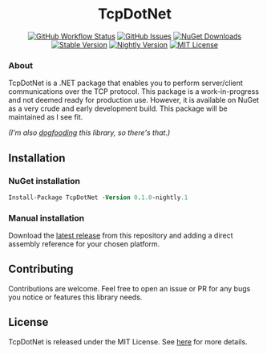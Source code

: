 <h1 align="center">TcpDotNet</h1>
<p align="center">
<a href="https://github.com/oliverbooth/TcpDotNet/actions/workflows/dotnet.yml"><img src="https://img.shields.io/github/actions/workflow/status/oliverbooth/TcpDotNet/dotnet.yml?branch=main&style=flat-square" alt="GitHub Workflow Status" title="GitHub Workflow Status"></a>
<a href="https://github.com/oliverbooth/TcpDotNet/issues"><img src="https://img.shields.io/github/issues/oliverbooth/TcpDotNet?style=flat-square" alt="GitHub Issues" title="GitHub Issues"></a>
<a href="https://www.nuget.org/packages/TcpDotNet/"><img src="https://img.shields.io/nuget/dt/TcpDotNet?style=flat-square" alt="NuGet Downloads" title="NuGet Downloads"></a>
<a href="https://www.nuget.org/packages/TcpDotNet/"><img src="https://img.shields.io/nuget/v/TcpDotNet?label=stable&style=flat-square" alt="Stable Version" title="Stable Version"></a>
<a href="https://www.nuget.org/packages/TcpDotNet/"><img src="https://img.shields.io/nuget/vpre/TcpDotNet?label=nightly&style=flat-square" alt="Nightly Version" title="Nightly Version"></a>
<a href="https://github.com/oliverbooth/TcpDotNet/blob/master/LICENSE.md"><img src="https://img.shields.io/github/license/oliverbooth/TcpDotNet?style=flat-square" alt="MIT License" title="MIT License"></a>
</p>

### About
TcpDotNet is a .NET package that enables you to perform server/client communications over the TCP protocol.
This package is a work-in-progress and not deemed ready for production use. However, it is available on NuGet as a very crude and early development build. This package will be maintained as I see fit.

*(I'm also [dogfooding](https://www.pcmag.com/encyclopedia/term/dogfooding) this library, so there's that.)*

## Installation
### NuGet installation
```ps
Install-Package TcpDotNet -Version 0.1.0-nightly.1
```

### Manual installation
Download the [latest release](https://github.com/oliverbooth/TcpDotNet/releases/latest) from this repository and adding a direct assembly reference for your chosen platform.

## Contributing
Contributions are welcome. Feel free to open an issue or PR for any bugs you notice or features this library needs.

## License
TcpDotNet is released under the MIT License. See [here](https://github.com/oliverbooth/TcpDotNet/blob/master/LICENSE.md) for more details.
